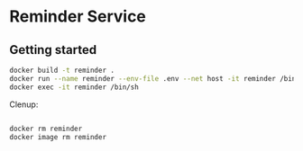 # Reminder Service

## Getting started

```bash
docker build -t reminder .
docker run --name reminder --env-file .env --net host -it reminder /bin/sh
docker exec -it reminder /bin/sh
```

Clenup:

```bash

docker rm reminder
docker image rm reminder
```
